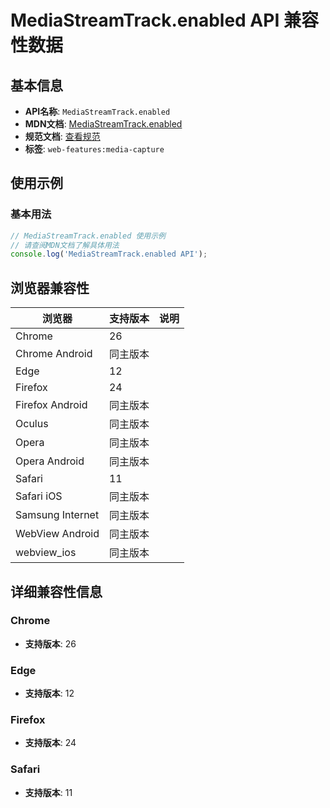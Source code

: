 # MediaStreamTrack.enabled API 兼容性数据

## 基本信息

- **API名称**: `MediaStreamTrack.enabled`
- **MDN文档**: [MediaStreamTrack.enabled](https://developer.mozilla.org/docs/Web/API/MediaStreamTrack/enabled)
- **规范文档**: [查看规范](https://w3c.github.io/mediacapture-main/#dom-mediastreamtrack-enabled)
- **标签**: `web-features:media-capture`

## 使用示例

### 基本用法

```javascript
// MediaStreamTrack.enabled 使用示例
// 请查阅MDN文档了解具体用法
console.log('MediaStreamTrack.enabled API');
```

## 浏览器兼容性

| 浏览器 | 支持版本 | 说明 |
|--------|----------|------|
| Chrome | 26 |  |
| Chrome Android | 同主版本 |  |
| Edge | 12 |  |
| Firefox | 24 |  |
| Firefox Android | 同主版本 |  |
| Oculus | 同主版本 |  |
| Opera | 同主版本 |  |
| Opera Android | 同主版本 |  |
| Safari | 11 |  |
| Safari iOS | 同主版本 |  |
| Samsung Internet | 同主版本 |  |
| WebView Android | 同主版本 |  |
| webview_ios | 同主版本 |  |

## 详细兼容性信息

### Chrome

- **支持版本**: 26

### Edge

- **支持版本**: 12

### Firefox

- **支持版本**: 24

### Safari

- **支持版本**: 11

